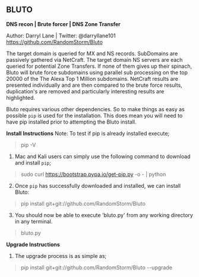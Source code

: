 **BLUTO**
-----
**DNS recon | Brute forcer | DNS Zone Transfer**
> 
Author: Darryl Lane  |  Twitter: @darryllane101
https://github.com/RandomStorm/Bluto
> 

The target domain is queried for MX and NS records. SubDomains are passively gathered via NetCraft. The target domain NS servers are each queried for potential Zone Transfers. If none of them gives up their spinach, Bluto will brute force subdomains using parallel sub processing on the top 20000 of the The Alexa Top 1 Million subdomains. NetCraft results are presented individually and are then compared to the brute force results, duplication's are removed and particularly interesting results are highlighted.
         
Bluto requires various other dependencies. So to make things as easy as possible `pip` is used for the installation. This does mean you will need to have pip installed prior to attempting the Bluto install.

**Install Instructions**
Note: To test if pip is already installed execute;

  >pip -V

 1. Mac and Kali users can simply use the following command to download and install `pip`;

  >sudo curl https://bootstrap.pypa.io/get-pip.py -o - | python

 2. Once `pip` has successfully downloaded and installed, we can install Bluto:
 
  >pip install git+git://github.com/RandomStorm/Bluto

 3. You should now be able to execute 'bluto.py' from any working directory in any terminal.

 
  >bluto.py

**Upgrade Instructions**

 1. The upgrade process is as simple as;

>pip install git+git://github.com/RandomStorm/Bluto --upgrade
